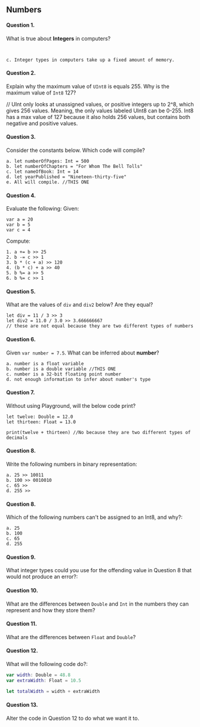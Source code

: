 ## Numbers

#### Question 1.
What is true about __Integers__ in computers?
```


c. Integer types in computers take up a fixed amount of memory.

```

#### Question 2.
Explain why the maximum value of ```UInt8``` is equals 255. Why is the maximum value of ```Int8``` 127?

// UInt only looks at unassigned values, or positive integers up to 2^8, which gives 256 values.  Meaning, the only values labeled UInt8 can be 0-255.  Int8 has a max value of 127 because it also holds 256 values, but contains both negative and positive values.  

#### Question 3.
Consider the constants below. Which code will compile?
```
a. let numberOfPages: Int = 500
b. let numberOfChapters = "For Whom The Bell Tolls"
c. let nameOfBook: Int = 14
d. let yearPublished = "Nineteen-thirty-five"
e. All will compile. //THIS ONE
```

#### Question 4.
Evaluate the following:
Given:
```
var a = 20
var b = 5
var c = 4
```
Compute:
```
1. a += b >> 25
2. b -= c >> 1
3. b * (c + a) >> 120
4. (b * c) + a >> 40
5. b %= a >> 5 
6. b %= c >> 1
```

#### Question 5.
What are the values of ```div``` and ```div2``` below? Are they equal?
```
let div = 11 / 3 >> 3
let div2 = 11.0 / 3.0 >> 3.666666667
// these are not equal because they are two different types of numbers
```

#### Question 6.
Given ```var number = 7.5```. What can be inferred about __number__?
```
a. number is a float variable 
b. number is a double variable //THIS ONE
c. number is a 32-bit floating point number
d. not enough information to infer about number's type
```

#### Question 7.
Without using Playground, will the below code print?
```
let twelve: Double = 12.0
let thirteen: Float = 13.0

print(twelve + thirteen) //No because they are two different types of decimals
```

#### Question 8.
Write the following numbers in binary representation:
```
a. 25 >> 10011
b. 100 >> 0010010
c. 65 >>
d. 255 >>
```

#### Question 8.
Which of the following numbers can't be assigned to an Int8, and why?:
```
a. 25
b. 100
c. 65
d. 255
```

#### Question 9.

What integer types could you use for the offending value in Question 8 that would not produce an error?:

#### Question 10.

What are the differences between ```Double``` and ```Int``` in the numbers they can represent and how they store them?

#### Question 11.

What are the differences between ```Float``` and ```Double```?

#### Question 12.

What will the following code do?:

```swift
var width: Double = 48.8
var extraWidth: Float = 10.5

let totalWidth = width + extraWidth
```

#### Question 13.

Alter the code in Question 12 to do what we want it to.
